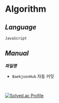 # Algorithm

## ***Language***
`JavaScript`

## ***Manual***
***파일명***
- `BaekjoonHub` 자동 커밋
<br>

[![Solved.ac Profile](http://mazassumnida.wtf/api/v2/generate_badge?boj=thsudkcla7)](https://solved.ac/thsudkcla7/)
